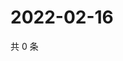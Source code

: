 # 2022-02-16

共 0 条

<!-- BEGIN WEIBO -->
<!-- 最后更新时间 Wed Feb 16 2022 11:12:00 GMT+0800 (China Standard Time) -->

<!-- END WEIBO -->
